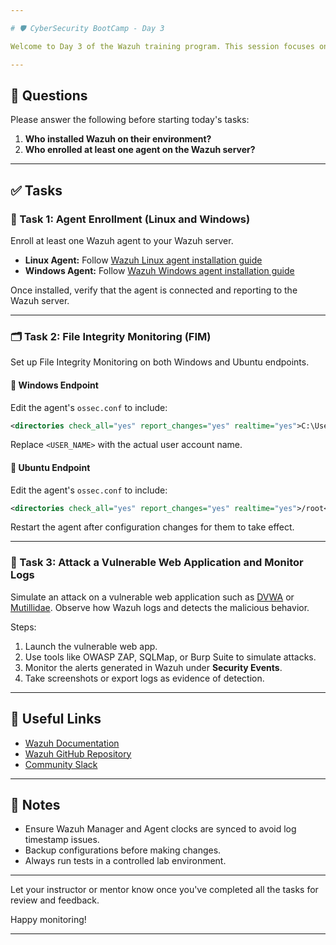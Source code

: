 ```yaml
---

# 🛡️ CyberSecurity BootCamp - Day 3

Welcome to Day 3 of the Wazuh training program. This session focuses on hands-on tasks for deploying and utilizing Wazuh in a security monitoring environment. Below are the questions, tasks, and configuration snippets needed for today's exercises.

---
```


## 📌 Questions

Please answer the following before starting today's tasks:

1. **Who installed Wazuh on their environment?**
2. **Who enrolled at least one agent on the Wazuh server?**

---

## ✅ Tasks

### 🔐 Task 1: Agent Enrollment (Linux and Windows)

Enroll at least one Wazuh agent to your Wazuh server.

* **Linux Agent:** Follow [Wazuh Linux agent installation guide](https://documentation.wazuh.com/current/installation-guide/installing-wazuh-agent/index.html#linux)
* **Windows Agent:** Follow [Wazuh Windows agent installation guide](https://documentation.wazuh.com/current/installation-guide/installing-wazuh-agent/index.html#windows)

Once installed, verify that the agent is connected and reporting to the Wazuh server.

---

### 🗂️ Task 2: File Integrity Monitoring (FIM)

Set up File Integrity Monitoring on both Windows and Ubuntu endpoints.

#### 🔧 Windows Endpoint

Edit the agent's `ossec.conf` to include:

```xml
<directories check_all="yes" report_changes="yes" realtime="yes">C:\Users\<USER_NAME>\Desktop</directories>
```

Replace `<USER_NAME>` with the actual user account name.

#### 🐧 Ubuntu Endpoint

Edit the agent's `ossec.conf` to include:

```xml
<directories check_all="yes" report_changes="yes" realtime="yes">/root</directories>
```

Restart the agent after configuration changes for them to take effect.

---

### 🧨 Task 3: Attack a Vulnerable Web Application and Monitor Logs

Simulate an attack on a vulnerable web application such as [DVWA](http://www.dvwa.co.uk/) or [Mutillidae](https://sourceforge.net/projects/mutillidae/). Observe how Wazuh logs and detects the malicious behavior.

Steps:

1. Launch the vulnerable web app.
2. Use tools like OWASP ZAP, SQLMap, or Burp Suite to simulate attacks.
3. Monitor the alerts generated in Wazuh under **Security Events**.
4. Take screenshots or export logs as evidence of detection.

---

## 📁 Useful Links

* [Wazuh Documentation](https://documentation.wazuh.com/)
* [Wazuh GitHub Repository](https://github.com/wazuh/wazuh)
* [Community Slack](https://wazuh.com/community/)

---

## 📝 Notes

* Ensure Wazuh Manager and Agent clocks are synced to avoid log timestamp issues.
* Backup configurations before making changes.
* Always run tests in a controlled lab environment.

---

Let your instructor or mentor know once you've completed all the tasks for review and feedback.

Happy monitoring!

---
